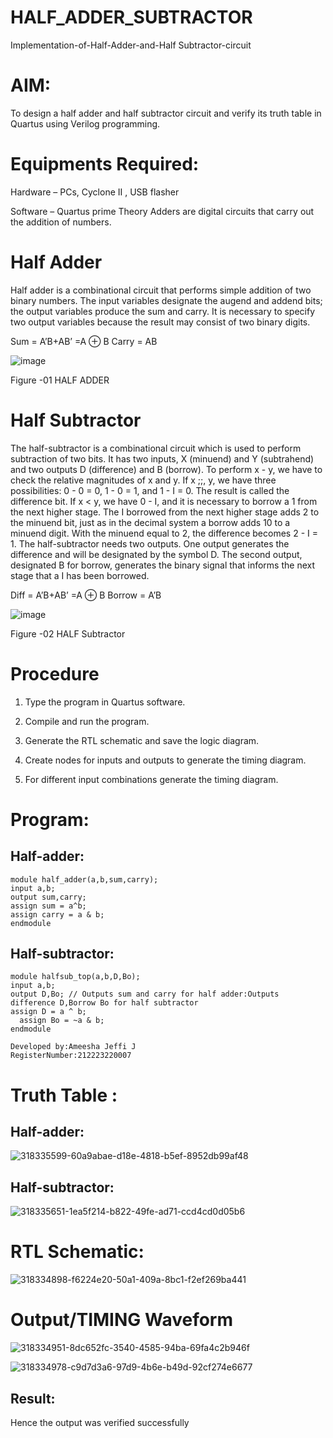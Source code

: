 # HALF_ADDER_SUBTRACTOR

Implementation-of-Half-Adder-and-Half Subtractor-circuit

# AIM:

To design a half adder and half subtractor circuit and verify its truth table in Quartus using Verilog programming.

# Equipments Required:

Hardware – PCs, Cyclone II , USB flasher 

Software – Quartus prime Theory Adders are digital circuits that carry out the addition of numbers.

# Half Adder

Half adder is a combinational circuit that performs simple addition of two binary numbers. The input variables designate the augend and addend bits; the output variables produce the sum and carry. It is necessary to specify two output variables because the result may consist of two binary digits.

Sum = A’B+AB’ =A ⊕ B Carry = AB

![image](https://github.com/naavaneetha/HALF_ADDER_SUBTRACTOR/assets/154305477/bd4a0b2c-cdbc-4184-ab08-81578f121e1f)

Figure -01 HALF ADDER

# Half Subtractor

The half-subtractor is a combinational circuit which is used to perform subtraction of two bits. It has two inputs, X (minuend) and Y (subtrahend) and two outputs D (difference) and B (borrow). To perform x - y, we have to check the relative magnitudes of x and y. If x ;;, y, we have three possibilities: 0 - 0 = 0, 1 - 0 = 1, and 1 - I = 0. The result is called the difference bit. If x < y, we have 0 - I, and it is necessary to borrow a 1 from the next higher stage. The I borrowed from the next higher stage adds 2 to the minuend bit, just as in the decimal system a borrow adds 10 to a minuend digit. With the minuend equal to 2, the difference becomes 2 - I = 1. The half-subtractor needs two outputs. One output generates the difference and will be designated by the symbol D. The second output, designated B for borrow, generates the binary signal that informs the next stage that a I has been borrowed. 

Diff = A’B+AB’ =A ⊕ B
Borrow = A’B

 ![image](https://github.com/naavaneetha/HALF_ADDER_SUBTRACTOR/assets/154305477/d76b099c-513f-4e7c-843a-e2fd028a531a)

Figure -02 HALF Subtractor

# Procedure

1.	Type the program in Quartus software.

2.	Compile and run the program.

3.	Generate the RTL schematic and save the logic diagram.

4.	Create nodes for inputs and outputs to generate the timing diagram.

5.	For different input combinations generate the timing diagram.


# Program:

## Half-adder:
```
module half_adder(a,b,sum,carry);
input a,b;
output sum,carry; 
assign sum = a^b;
assign carry = a & b;
endmodule
```
## Half-subtractor:
```
module halfsub_top(a,b,D,Bo);
input a,b;
output D,Bo; // Outputs sum and carry for half adder:Outputs difference D,Borrow Bo for half subtractor
assign D = a ^ b;
  assign Bo = ~a & b;
endmodule
```
```
Developed by:Ameesha Jeffi J
RegisterNumber:212223220007
```
# Truth Table :

## Half-adder:

![318335599-60a9abae-d18e-4818-b5ef-8952db99af48](https://github.com/ameeshajeffi/HALF_ADDER_SUBTRACTOR/assets/150773598/65f011c8-15d7-4131-ab21-c185cf916023)

## Half-subtractor:

![318335651-1ea5f214-b822-49fe-ad71-ccd4cd0d05b6](https://github.com/ameeshajeffi/HALF_ADDER_SUBTRACTOR/assets/150773598/38ed9bb6-8f6b-4b49-8252-bd7c721eb388)

# RTL Schematic:

![318334898-f6224e20-50a1-409a-8bc1-f2ef269ba441](https://github.com/ameeshajeffi/HALF_ADDER_SUBTRACTOR/assets/150773598/6c2cb485-7c87-4b1c-98e6-06354b13ecf4)


# Output/TIMING Waveform

![318334951-8dc652fc-3540-4585-94ba-69fa4c2b946f](https://github.com/ameeshajeffi/HALF_ADDER_SUBTRACTOR/assets/150773598/ecda7ca1-5db8-4b77-91cf-cb8aaac68b2e)

![318334978-c9d7d3a6-97d9-4b6e-b49d-92cf274e6677](https://github.com/ameeshajeffi/HALF_ADDER_SUBTRACTOR/assets/150773598/59c11501-50ac-42ba-8656-8f6c726a8cf5)

## Result:

Hence the output was verified successfully
